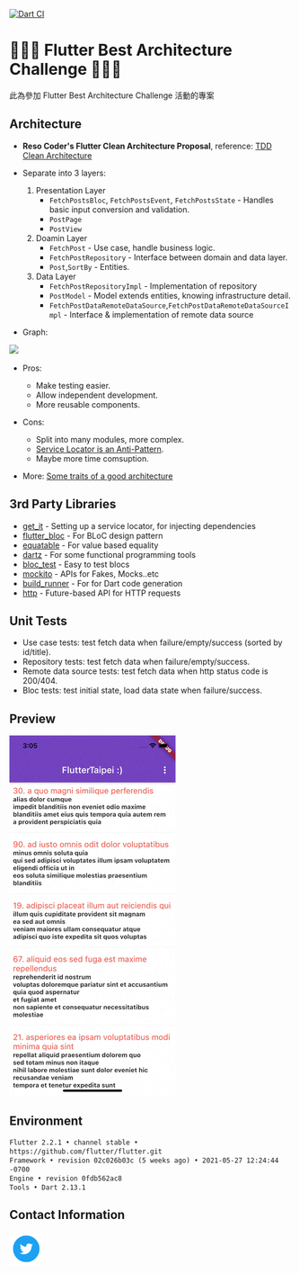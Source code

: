 [![Dart CI](https://github.com/dan12411/BestArchitectureChallenge/actions/workflows/dart.yml/badge.svg)](https://github.com/dan12411/BestArchitectureChallenge/actions/workflows/dart.yml)

# 🐶🐨🦁 Flutter Best Architecture Challenge 🦁🐨🐶
此為參加 Flutter Best Architecture Challenge 活動的專案 

## Architecture

- **Reso Coder's Flutter Clean Architecture Proposal**, reference: [TDD Clean Architecture](https://resocoder.com/2019/08/27/flutter-tdd-clean-architecture-course-1-explanation-project-structure/)
  
- Separate into 3 layers:
  1. Presentation Layer
     - `FetchPostsBloc`, `FetchPostsEvent`, `FetchPostsState` - Handles basic input conversion and validation.
     - `PostPage`
     - `PostView`
  2. Doamin Layer
     - `FetchPost` - Use case, handle business logic.
     - `FetchPostRepository` - Interface between domain and data layer.
     - `Post`,`SortBy` - Entities.
  3. Data Layer
     - `FetchPostRepositoryImpl` - Implementation of repository
     - `PostModel` - Model extends entities, knowing infrastructure detail.
     - `FetchPostDataRemoteDataSource`,`FetchPostDataRemoteDataSourceImpl` - Interface & implementation of remote data source

- Graph:
<img src="https://github.com/dan12411/BestArchitectureChallenge/blob/main/architecture.png" width="50%">

- Pros:
  - Make testing easier.
  - Allow independent development.
  - More reusable components.
- Cons: 
  - Split into many modules, more complex.
  - [Service Locator is an Anti-Pattern](https://blog.ploeh.dk/2010/02/03/ServiceLocatorisanAnti-Pattern/).
  - Maybe more time comsuption.

- More: [Some traits of a good architecture](https://www.essentialdeveloper.com/articles/clean-ios-architecture-part-2-good-architecture-traits)

## 3rd Party Libraries

- [get_it](https://pub.dev/packages/get_it) - Setting up a service locator, for injecting dependencies
- [flutter_bloc](https://pub.dev/packages/flutter_bloc) - For BLoC design pattern
- [equatable](https://pub.dev/packages/equatable) - For value based equality
- [dartz](https://pub.dev/packages/dartz) - For some functional programming tools
- [bloc_test](https://pub.dev/packages/bloc_test) - Easy to test blocs
- [mockito](https://pub.dev/packages/mockito) - APIs for Fakes, Mocks..etc
- [build_runner](https://pub.dev/packages/build_runner) - For for Dart code generation
- [http](https://pub.dev/packages/http) - Future-based API for HTTP requests

## Unit Tests

- Use case tests: test fetch data when failure/empty/success (sorted by id/title).
- Repository tests: test fetch data when failure/empty/success.
- Remote data source tests: test fetch data when http status code is 200/404.
- Bloc tests: test initial state, load data state when failure/success.

## Preview
![preivew](preview.gif)

## Environment

```
Flutter 2.2.1 • channel stable • https://github.com/flutter/flutter.git
Framework • revision 02c026b03c (5 weeks ago) • 2021-05-27 12:24:44 -0700
Engine • revision 0fdb562ac8
Tools • Dart 2.13.1
```

## Contact Information
<a href="https://twitter.com/dan_phy1988"><img src="https://github.com/aritraroy/social-icons/blob/master/twitter-icon.png?raw=true" width="60"></a>





